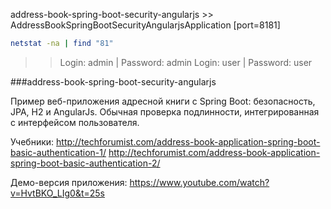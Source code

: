 
address-book-spring-boot-security-angularjs >> AddressBookSpringBootSecurityAngularjsApplication [port=8181]
```bash
netstat -na | find "81"
```
>> Login: admin | Password: admin
>> Login: user | Password: user


###address-book-spring-boot-security-angularjs

Пример веб-приложения адресной книги с Spring Boot: безопасность, JPA, H2 и AngularJs.
Обычная проверка подлинности, интегрированная с интерфейсом пользователя.

Учебники:
http://techforumist.com/address-book-application-spring-boot-basic-authentication-1/
http://techforumist.com/address-book-application-spring-boot-basic-authentication-2/

Демо-версия приложения: 
https://www.youtube.com/watch?v=HvtBKO_LIg0&t=25s
